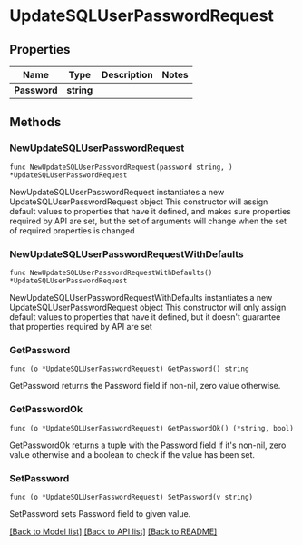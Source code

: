 # UpdateSQLUserPasswordRequest

## Properties

Name | Type | Description | Notes
------------ | ------------- | ------------- | -------------
**Password** | **string** |  | 

## Methods

### NewUpdateSQLUserPasswordRequest

`func NewUpdateSQLUserPasswordRequest(password string, ) *UpdateSQLUserPasswordRequest`

NewUpdateSQLUserPasswordRequest instantiates a new UpdateSQLUserPasswordRequest object
This constructor will assign default values to properties that have it defined,
and makes sure properties required by API are set, but the set of arguments
will change when the set of required properties is changed

### NewUpdateSQLUserPasswordRequestWithDefaults

`func NewUpdateSQLUserPasswordRequestWithDefaults() *UpdateSQLUserPasswordRequest`

NewUpdateSQLUserPasswordRequestWithDefaults instantiates a new UpdateSQLUserPasswordRequest object
This constructor will only assign default values to properties that have it defined,
but it doesn't guarantee that properties required by API are set

### GetPassword

`func (o *UpdateSQLUserPasswordRequest) GetPassword() string`

GetPassword returns the Password field if non-nil, zero value otherwise.

### GetPasswordOk

`func (o *UpdateSQLUserPasswordRequest) GetPasswordOk() (*string, bool)`

GetPasswordOk returns a tuple with the Password field if it's non-nil, zero value otherwise
and a boolean to check if the value has been set.

### SetPassword

`func (o *UpdateSQLUserPasswordRequest) SetPassword(v string)`

SetPassword sets Password field to given value.



[[Back to Model list]](../README.md#documentation-for-models) [[Back to API list]](../README.md#documentation-for-api-endpoints) [[Back to README]](../README.md)


